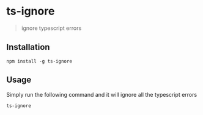 # ts-ignore

> ignore typescript errors

## Installation

```
npm install -g ts-ignore
```

## Usage

Simply run the following command and it will ignore all the typescript errors

```
ts-ignore
```
